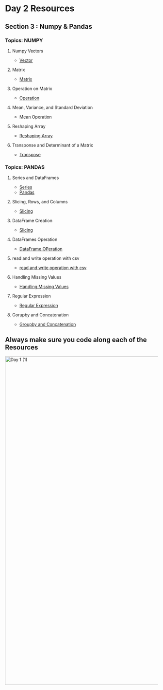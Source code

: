 # Day 2 Resources 

## Section 3 : Numpy & Pandas

### Topics: NUMPY
1. Numpy Vectors
    * [Vector](https://www.geeksforgeeks.org/how-to-create-a-vector-in-python-using-numpy/)

2. Matrix
    * [Matrix](https://www.programiz.com/python-programming/matrix)

3. Operation on Matrix
    * [Operation](https://scipy-lectures.org/intro/numpy/operations.html)

4. Mean, Variance, and Standard Deviation
    * [Mean Operation](https://www.geeksforgeeks.org/compute-the-mean-standard-deviation-and-variance-of-a-given-numpy-array/#:~:text=In%20NumPy%2C%20we%20can%20compute,%2C%20standard%20deviation%2C%20and%20variance.)

5. Reshaping Array
    * [Reshaping Array](https://www.machinelearningplus.com/python/numpy-reshape/)

6. Transponse and Determinant of a Matrix
    * [Transpose](https://www.guru99.com/python-matrix.html)


### Topics: PANDAS
1. Series and DataFrames
    * [Series](https://www.tutorialspoint.com/python_pandas/python_pandas_series.htm)
    * [Pandas](https://www.tutorialspoint.com/python_pandas/python_pandas_dataframe.htm)

2. Slicing, Rows, and Columns
    * [Slicing](https://www.geeksforgeeks.org/slicing-indexing-manipulating-and-cleaning-pandas-dataframe/)

3. DataFrame Creation
    * [Slicing](https://www.geeksforgeeks.org/different-ways-to-create-pandas-dataframe/)

4. DataFrames Operation
    * [DataFrame OPeration](https://www.analyticsvidhya.com/blog/2021/11/a-simple-guide-to-pandas-dataframe-operations/)

5. read and write operation with csv 
    * [read and write operation with csv ](https://realpython.com/pandas-read-write-files/)

6. Handling Missing Values
    * [Handling Missing Values](https://www.geeksforgeeks.org/working-with-missing-data-in-pandas/#:~:text=In%20order%20to%20check%20missing,null%20values%20in%20a%20series.)

7. Regular Expression 
    * [Regular Expression](https://developers.google.com/edu/python/regular-expressions)

8. Gorupby and Concatenation
    * [Groupby and Concatenation](https://www.geeksforgeeks.org/concatenate-strings-from-several-rows-using-pandas-groupby/)

## Always make sure you code along each of the Resources 
<img width="1080" height="1080" alt="Day 1 (1)" src="https://github.com/user-attachments/assets/72caed36-acd4-4fea-bb7c-6708549fa73c" />


